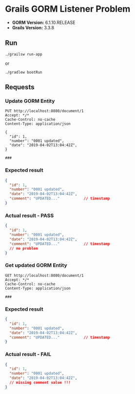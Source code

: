# Grails GORM Listener Problem

- **GORM Version:** 6.1.10.RELEASE
- **Grails Version:** 3.3.8

## Run

    ./grailsw run-app
    
or

    ./gradlew bootRun

## Requests

### Update GORM Entity 

```
PUT http://localhost:8080/document/1
Accept: */*
Cache-Control: no-cache
Content-Type: application/json

{
  "id": 1,
  "number": "0001 updated",
  "date": "2019-04-02T13:04:42Z",
}

###
```
    
### Expected result

```json
{
  "id": 1,
  "number": "0001 updated",
  "date": "2019-04-02T13:04:42Z",
  "comment": "UPDATED..."           // timestamp
}

```

### Actual result - PASS

```json
{
  "id": 1,
  "number": "0001 updated",
  "date": "2019-04-02T13:04:42Z",
  "comment": "UPDATED..."           // timestamp
  // no problem
}

```

### Get updated GORM Entity 

```
GET http://localhost:8080/document/1
Accept: */*
Cache-Control: no-cache
Content-Type: application/json

###
```

### Expected result

```json
{
  "id": 1,
  "number": "0001 updated",
  "date": "2019-04-02T13:04:42Z",
  "comment": "UPDATED..."           // timestamp
}

```

### Actual result - FAIL

```json
{
  "id": 1,
  "number": "0001 updated",
  "date": "2019-04-02T13:04:42Z",
  // missing comment value !!!
}

```
